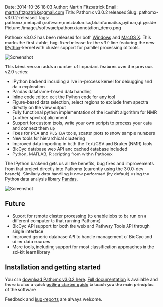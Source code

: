 Date: 2014-10-26 18:03
Author: Martin Fitzpatrick
Email: martin.fitzpatrick@gmail.com
Title: Pathomx v3.0.2 released
Slug: pathomx-v3.0.2-released
Tags: pathomx,metapath,software,metabolomics,bioinformatics,python,qt,pyside
Picture: /images/software/pathomx/annotation_demo.png

Pathomx v3.0.2 has been released for both  [Windows][windows-download] and [MacOS X][mac-download].
This marks the first stable, bug-fixed release for the v3.0 line featuring the new [IPython][ipython]-kernel
with cluster support for parallel processing of tools. 

<!-- PELICAN_END_SUMMARY -->

![Screenshot](/images/software/pathomx/workflow_editor_nmr_v3.0.2.png)

This latest version adds a number of important features over the previous v2.0 series:

* IPython backend including a live in-process kernel for debugging and data exploration
* Pandas dataframe-based data handling
* Inline code editor: edit the Python code for any tool
* Figure-based data selection, select regions to exclude from spectra directly on the view output
* Fully functional python implementation of the icoshift algorithm for NMR (+ other spectra) alignment
* Support for custom tools, write your own scripts to process your data and connect them up
* Fixes for PCA and PLS-DA tools, scatter plots to show sample numbers
* New tools for hierarchical clustering
* Improved data importing in both the Text/CSV and Bruker (NMR) tools
* BioCyc database web API and cached database included
* Python, MATLAB, R scripting from within Pathomx

The IPython backend gets us all the benefits, bug fixes and improvements from that project 
directly into Pathomx (currently using the 3.0.0-dev branch). Similarly data handling is 
now performed (by default) using the Python data analysis library [Pandas][pandas].

![Screenshot](/images/software/pathomx/code_editor_v3.png)

## Future 

* Suport for remote cluster processing (to enable jobs to be run on a different computer to 
that running Pathomx)
* BioCyc API support for both the web and Pathway Tools API through single interface
* Improved generic database API to handle management of BioCyc and other data sources
* More tools, including support for most classification approaches in the sci-kit learn library

## Installation and getting started

You can [download Pathomx v3.0.2 here][all-downloads]. [Full documentation][pathomx-docs] is available 
and there is also a quick [getting started guide][pathomx-getting-started] to teach you 
the main principles of the software.

Feedback and [bug-reports](https://github.com/pathomx/pathomx/issues) are always welcome.


[pathomx]: http://pathomx.org/
[all-downloads]: http://pathomx.org/#download
[mac-download]: http://download.pathomx.org/Pathomx-latest.dmg
[windows-download]: http://download.pathomx.org/Pathomx-latest.exe
[pathomx-demos]: http://pathomx.org/#demos
[pathomx-docs]: http://docs.pathomx.org
[pathomx-getting-started]: http://docs.pathomx.org/en/latest/getting_started.html
[ipython]: http://ipython.org/
[pandas]: http://pandas.pydata.org/
